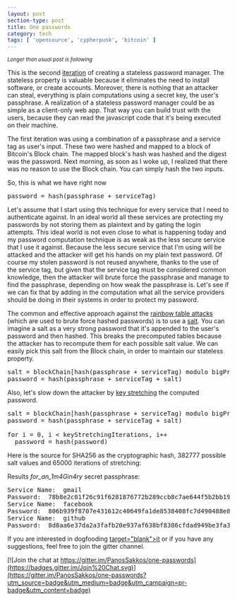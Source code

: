 ```yaml
---
layout: post
section-type: post
title: One passwords
category: tech
tags: [ 'opensource', 'cypherpunk', 'bitcoin' ]
---
```


<small>*Longer than usual post is following*</small>

This is the second <a href="https://panossakkos.github.io/tech/2015/11/01/one-passwords.html"
target="blank">iteration</a> of creating a stateless password manager.
The stateless property is valuable because it eliminates the need to install software, or create accounts.
Moreover, there is nothing that an attacker can steal, everything is plain
computations using a secret key, the user's passphrase.
A realization of a stateless password manager could be as simple as a client-only web app.
That way you can build trust with the users, because they can read the javascript
code that it's being executed on their machine.

The first iteration was using a combination of a passphrase and a service tag
as user's input. These two were hashed and mapped to a block of Bitcoin's Block chain.
The mapped block's hash was hashed and the digest was the password.
Next morning, as soon as I woke up, I realized that there was no reason to use the Block
chain. You can simply hash the two inputs.

So, this is what we have right now

<pre style="text-align: left">
password = hash(passphrase + serviceTag)
</pre>

Let's assume that I start using this technique for every service that I need to authenticate against.
In an ideal world all these services are protecting my passwords by not storing them
as plaintext and by gating the login attempts. This ideal world is not even close to
what is happening today and my password computation technique is as weak as the less secure
service that I use it against. Because the less secure service that I'm using
will be attacked and the attacker will get his hands on my plain text password.
Of course my stolen password is not reused anywhere, thanks to the use of the service tag,
but given that the service tag must be considered common knowledge,
then the attacker will brute force the passphrase and manage to find the passphrase,
depending on how weak the passphrase is.
Let's see if we can fix that by adding in the computation what all the service
providers should be doing in their systems in order to protect my password.

The common and effective approach against the <a
href="https://en.wikipedia.org/wiki/Rainbow_table#Defense_against_rainbow_tables"
target="blank">rainbow table attacks</a> (which are used to brute force hashed passwords)
is to use a <a href="https://en.wikipedia.org/wiki/Salt_(cryptography)" target="blank">salt</a>.
You can imagine a salt as a very strong password that it's appended to the user's password and then hashed.
This breaks the precomputed tables because the attacker has to recompute them for each possible salt value.
We can easily pick this salt from the Block chain, in order to maintain our stateless property.

<pre style="text-align: left">
salt = blockChain[hash(passphrase + serviceTag) modulo bigPrimeBlockHeight]
password = hash(passphrase + serviceTag + salt)
</pre>

Also, let's slow down the attacker by
<a href="https://en.wikipedia.org/wiki/Key_stretching" target="blank">key stretching</a>
the computed password.

<pre style="text-align: left">
salt = blockChain[hash(passphrase + serviceTag) modulo bigPrimeBlockHeight]
password = hash(passphrase + serviceTag + salt)

for i = 0, i < keyStretchingIterations, i++
  password = hash(password)
</pre>

Here is the source for SHA256 as the cryptographic hash, 382777 possible salt values and 65000 iterations of stretching:

<script src="https://gist.github.com/PanosSakkos/bf03030a3ccff8d9c100.js"></script>

Results *for_an_1m4Gin4ry* secret passphrase:

<pre style="text-align: left">
Service Name:  gmail
Password:  78b8e2c01f26c91f6281876772b289ccb8c7ae644f5b2bb195cef27d06459b44
Service Name:  facebook
Password:  806b939f8707e431612c40649fa1de8538408fc7d490488e81c06321828141e6
Service Name:  github
Password:  8d8aa6e37da2a3fafb20e937af638bf8386cfdad949be3fa3fa1729e823dc010
</pre>

If you are interested in dogfooding
<a href="https://panossakkos.github.io/one-passwords/"> target="blank">it</a> or
if you have any suggestions, feel free to join the gitter channel.

[![Join the chat at https://gitter.im/PanosSakkos/one-passwords](https://badges.gitter.im/Join%20Chat.svg)](https://gitter.im/PanosSakkos/one-passwords?utm_source=badge&utm_medium=badge&utm_campaign=pr-badge&utm_content=badge)
